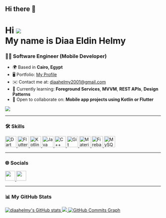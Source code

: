 ## Hi there 👋

Hi ![](https://user-images.githubusercontent.com/18350557/176309783-0785949b-9127-417c-8b55-ab5a4333674e.gif)  
My name is **Diaa Eldin Helmy**  
=====================================================================

### 🧑‍💻 Software Engineer (Mobile Developer)

- 🌍  Based in **Cairo, Egypt**
- 🖥️  Portfolio: [My Profile](http://github.com/diaahelmy)
- ✉️  Contact me at: [diaahelmy2001@gmail.com](mailto:diaahelmy2001@gmail.com)
- 🧠  Currently learning: **Foreground Services**, **MVVM**, **REST APIs**, **Design Patterns**
- 🤝  Open to collaborate on: **Mobile app projects using Kotlin or Flutter**

<a href="https://www.github.com/diaahelmy" target="_blank" rel="noreferrer">
  <img src="https://img.shields.io/github/followers/diaahelmy?logo=github&style=for-the-badge&color=14b8a6&labelColor=000000" />
</a>

---

### 🛠️ Skills

<p align="left">
  <a href="https://dart.dev/" target="_blank" rel="noreferrer">
    <img src="https://raw.githubusercontent.com/danielcranney/readme-generator/main/public/icons/skills/dart-colored.svg" width="36" height="36" alt="Dart" />
  </a>
  <a href="https://flutter.dev/" target="_blank" rel="noreferrer">
    <img src="https://raw.githubusercontent.com/danielcranney/readme-generator/main/public/icons/skills/flutter-colored.svg" width="36" height="36" alt="Flutter" />
  </a>
  <a href="https://kotlinlang.org/" target="_blank" rel="noreferrer">
    <img src="https://raw.githubusercontent.com/danielcranney/readme-generator/main/public/icons/skills/kotlin-colored.svg" width="36" height="36" alt="Kotlin" />
  </a>
  <a href="https://www.oracle.com/java/" target="_blank" rel="noreferrer">
    <img src="https://raw.githubusercontent.com/danielcranney/readme-generator/main/public/icons/skills/java-colored.svg" width="36" height="36" alt="Java" />
  </a>
  <a href="https://docs.microsoft.com/en-us/cpp/" target="_blank" rel="noreferrer">
    <img src="https://raw.githubusercontent.com/danielcranney/readme-generator/main/public/icons/skills/cplusplus-colored.svg" width="36" height="36" alt="C++" />
  </a>
  <a href="https://git-scm.com/" target="_blank" rel="noreferrer">
    <img src="https://raw.githubusercontent.com/danielcranney/readme-generator/main/public/icons/skills/git-colored.svg" width="36" height="36" alt="Git" />
  </a>
  <a href="https://mui.com/" target="_blank" rel="noreferrer">
    <img src="https://raw.githubusercontent.com/danielcranney/readme-generator/main/public/icons/skills/materialui-colored.svg" width="36" height="36" alt="Material UI" />
  </a>
  <a href="https://firebase.google.com/" target="_blank" rel="noreferrer">
    <img src="https://raw.githubusercontent.com/danielcranney/readme-generator/main/public/icons/skills/firebase-colored.svg" width="36" height="36" alt="Firebase" />
  </a>
  <a href="https://www.mysql.com/" target="_blank" rel="noreferrer">
    <img src="https://raw.githubusercontent.com/danielcranney/readme-generator/main/public/icons/skills/mysql-colored.svg" width="36" height="36" alt="MySQL" />
  </a>
</p>

---

### 🌐 Socials

<p align="left">
  <a href="https://www.github.com/diaahelmy" target="_blank" rel="noreferrer">
    <img src="https://raw.githubusercontent.com/danielcranney/readme-generator/main/public/icons/socials/github.svg" width="32" height="32" />
  </a>
  <a href="https://www.linkedin.com/in/diaa-eldin-helmy-6241b1244/" target="_blank" rel="noreferrer">
    <img src="https://raw.githubusercontent.com/danielcranney/readme-generator/main/public/icons/socials/linkedin.svg" width="32" height="32" />
  </a>
</p>

---

### 📊 My GitHub Stats

<a href="http://www.github.com/diaahelmy">
  <img src="https://github-readme-stats.vercel.app/api?username=diaahelmy&show_icons=true&count_private=true&title_color=14b8a6&text_color=3382ed&icon_color=14b8a6&bg_color=000000&hide_border=true" alt="diaahelmy's GitHub stats" />
</a>

<a href="http://www.github.com/diaahelmy">
  <img src="https://github-readme-streak-stats.herokuapp.com/?user=diaahelmy&stroke=3382ed&background=000000&ring=14b8a6&fire=14b8a6&currStreakNum=3382ed&currStreakLabel=14b8a6&sideNums=3382ed&sideLabels=3382ed&dates=3382ed&hide_border=true" />
</a>

<a href="http://www.github.com/diaahelmy">
  <img src="https://github-readme-activity-graph.cyclic.app/graph?username=diaahelmy&bg_color=000000&color=3382ed&line=14b8a6&point=3382ed&area_color=000000&area=true&hide_border=true&custom_title=GitHub%20Commits%20Graph" alt="GitHub Commits Graph" />
</a>
